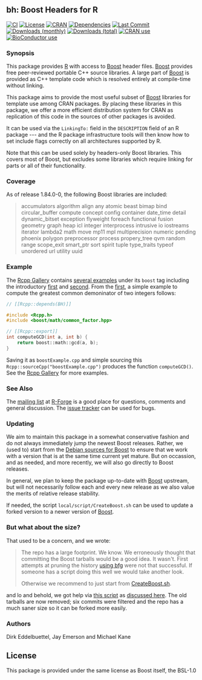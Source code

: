 ## bh: Boost Headers for R

[![CI](https://github.com/eddelbuettel/bh/workflows/ci/badge.svg)](https://github.com/eddelbuettel/bh/actions?query=workflow%3Aci)
[![License](https://img.shields.io/badge/license-BSL--1.0-brightgreen.svg?style=flat)](https://www.boost.org/users/license.html)
[![CRAN](http://www.r-pkg.org/badges/version/BH)](https://cran.r-project.org/package=BH)
[![Dependencies](https://tinyverse.netlify.com/badge/BH)](https://cran.r-project.org/package=BH)
[![Last Commit](https://img.shields.io/github/last-commit/eddelbuettel/bh)](https://github.com/eddelbuettel/bh)
[![Downloads (monthly)](http://cranlogs.r-pkg.org/badges/BH?color=brightgreen)](https://www.r-pkg.org:443/pkg/BH)
[![Downloads (total)](https://cranlogs.r-pkg.org/badges/grand-total/BH?color=brightgreen)](https://www.r-pkg.org:443/pkg/BH)
[![CRAN use](https://jangorecki.gitlab.io/rdeps/BH/CRAN_usage.svg?sanitize=true)](https://cran.r-project.org/package=BH)
[![BioConductor use](https://jangorecki.gitlab.io/rdeps/BH/BioC_usage.svg?sanitize=true)](https://cran.r-project.org/package=BH)

### Synopsis

This package provides [R](https://www.r-project.org) with access to
[Boost](https://www.boost.org/) header files.  [Boost](https://www.boost.org/)
provides free peer-reviewed portable C++ source libraries.  A large part of
[Boost](https://www.boost.org/) is provided as C++ template code which is
resolved entirely at compile-time without linking.  

This package aims to provide the most useful subset of
[Boost](https://www.boost.org/) libraries for template use among CRAN
packages. By placing these libraries in this package, we offer a more
efficient distribution system for CRAN as replication of this code in the
sources of other packages is avoided.

It can be used via the `LinkingTo:` field in the `DESCRIPTION` field of an R
package --- and the R package infrastructure tools will then know how to set
include flags correctly on all architectures supported by R.

Note that this can be used solely by headers-only Boost libraries. This
covers most of Boost, but excludes some libraries which require linking for
parts or all of their functionality.

### Coverage

As of release 1.84.0-0, the following Boost libraries are included:

> accumulators algorithm align any atomic beast bimap bind circular_buffer
> compute concept config container date_time detail dynamic_bitset exception
> flyweight foreach functional fusion geometry graph heap icl integer
> interprocess intrusive io iostreams iterator lambda2 math move mp11 mpl
> multiprecision numeric pending phoenix polygon preprocessor process 
> propery_tree qvm random range scope_exit smart_ptr sort spirit tuple 
> type_traits typeof unordered url utility uuid

### Example

The [Rcpp Gallery](https://gallery.rcpp.org) contains [several
examples](https://gallery.rcpp.org/tags/boost/) under its `boost` tag including the introductory
[first](https://gallery.rcpp.org/articles/a-first-boost-example/) and
[second](https://gallery.rcpp.org/articles/a-second-boost-example/).  From the
[first](https://gallery.rcpp.org/articles/a-first-boost-example/), a simple example to compute the
greatest common demoninator of two integers follows:

```c++
// [[Rcpp::depends(BH)]]

#include <Rcpp.h>
#include <boost/math/common_factor.hpp>

// [[Rcpp::export]]
int computeGCD(int a, int b) {
    return boost::math::gcd(a, b);
}
```

Saving it as `boostExample.cpp` and simple sourcing this `Rcpp::sourceCpp("boostExample.cpp")`
produces the function `computeGCD()`.  See the [Rcpp Gallery](https://gallery.rcpp.org) for more
examples.


### See Also

The [mailing list](https://lists.r-forge.r-project.org/cgi-bin/mailman/listinfo/boostheaders-devel)
at [R-Forge](https://r-forge.r-project.org/) is a good place for questions,
comments and general discussion. The [issue tracker](https://github.com/eddelbuettel/bh/issues)
can be used for bugs.

### Updating

We aim to maintain this package in a somewhat conservative fashion and do not always
immediately jump the newest Boost releases.  Rather, we (used to) start from the
[Debian sources for Boost](https://packages.debian.org/sid/libboost-all-dev)
to ensure that we work with a version that is at the same time current yet
mature.  But on occassion, and as needed, and more recently, we will also go
directly to Boost releases.

In general, we plan to keep the package up-to-date with [Boost](https://www.boost.org/)
upstream, but will not necessarily follow each and every new release as we
also value the merits of relative release stability.

If needed, the script `local/script/CreateBoost.sh` can be used to update a forked
version to a newer version of [Boost](https://www.boost.org/).

### But what about the size?

That used to be a concern, and we wrote:

> The repo has a large footprint. We know. We erroneously thought that committing
> the Boost tarballs would be a good idea. It wasn't. First attempts at pruning
> the history [using bfg](https://rtyley.github.io/bfg-repo-cleaner/) were not that
> successful.  If someone has a script doing this well we would take another
> look.
>
> Otherwise we recommend to just start from
> [CreateBoost.sh](https://github.com/eddelbuettel/bh/blob/master/local/scripts/CreateBoost.sh).

and lo and behold, we got help via
[this script](https://github.com/eddelbuettel/bh/blob/master/local/scripts/git-remove.sh) as
[discussed here](https://github.com/eddelbuettel/bh/issues/34).  The old tarballs are now removed;
six commits were filtered and the repo has a much saner size so it can be forked more easily.

### Authors

Dirk Eddelbuettel, Jay Emerson and Michael Kane

## License

This package is provided under the same license as Boost itself, the BSL-1.0
